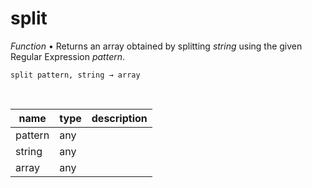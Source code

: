 # split

_Function_ &bull; Returns an array obtained by splitting _string_ using the given Regular Expression _pattern_.

<pre><code>split pattern, string &rarr; array</code></pre>
<br>

| name | type | description |
|------|------|-------------|
|pattern|any||
|string|any||
|array|any||



